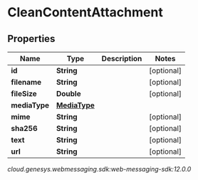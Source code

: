 # CleanContentAttachment


## Properties

| Name | Type | Description | Notes |
| ------------ | ------------- | ------------- | ------------- |
| **id** | **String** |  |  [optional] |
| **filename** | **String** |  |  [optional] |
| **fileSize** | **Double** |  |  [optional] |
| **mediaType** | [**MediaType**](MediaType) |  |  |
| **mime** | **String** |  |  [optional] |
| **sha256** | **String** |  |  [optional] |
| **text** | **String** |  |  [optional] |
| **url** | **String** |  |  [optional] |




_cloud.genesys.webmessaging.sdk:web-messaging-sdk:12.0.0_
